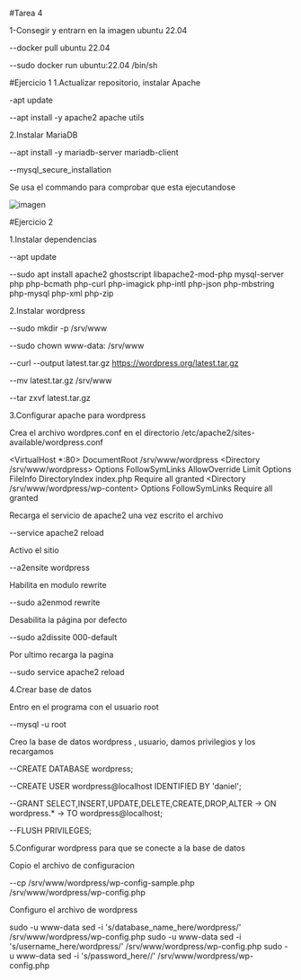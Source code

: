 #Tarea 4

1-Consegir y entrarn en la imagen ubuntu 22.04 

--docker pull ubuntu 22.04

--sudo docker run ubuntu:22.04 /bin/sh

 #Ejercicio 1 
 1.Actualizar repositorio, instalar Apache 
 
 -apt update  
 
 --apt install -y apache2 apache utils  

 2.Instalar MariaDB  
 
 --apt install -y mariadb-server mariadb-client  
 
 --mysql_secure_installation

Se usa el commando para comprobar que esta ejecutandose

![imagen](https://github.com/user-attachments/assets/98c0713d-360e-4484-834e-8670a4a0b9ce)


 #Ejercicio 2

 1.Instalar dependencias

 --apt update

 --sudo apt install apache2 ghostscript libapache2-mod-php mysql-server php php-bcmath php-curl php-imagick php-intl      php-json php-mbstring php-mysql php-xml php-zip

2.Instalar wordpress

 --sudo mkdir -p /srv/www
 
 --sudo chown www-data: /srv/www

 --curl --output latest.tar.gz https://wordpress.org/latest.tar.gz

 --mv latest.tar.gz /srv/www

 --tar zxvf latest.tar.gz

3.Configurar apache para wordpress

 Crea el archivo wordpres.conf en el directorio /etc/apache2/sites-available/wordpress.conf

<VirtualHost *:80>
    DocumentRoot /srv/www/wordpress
    <Directory /srv/www/wordpress>
        Options FollowSymLinks
        AllowOverride Limit Options FileInfo
        DirectoryIndex index.php
        Require all granted
    </Directory>
    <Directory /srv/www/wordpress/wp-content>
        Options FollowSymLinks
        Require all granted
    </Directory>
</VirtualHost>

Recarga el servicio de apache2 una vez escrito el archivo

 --service apache2 reload

Activo el sitio

 --a2ensite wordpress

Habilita en modulo rewrite

 --sudo a2enmod rewrite

Desabilita la página por defecto

 --sudo a2dissite 000-default

 Por ultimo recarga la pagina

 --sudo service apache2 reload

 4.Crear base de datos

 Entro en el programa con el usuario root

  --mysql -u root

 Creo la base de datos wordpress , usuario, damos privilegios y los recargamos

  --CREATE DATABASE wordpress;

  --CREATE USER wordpress@localhost IDENTIFIED BY 'daniel';

  --GRANT SELECT,INSERT,UPDATE,DELETE,CREATE,DROP,ALTER
    -> ON wordpress.*
    -> TO wordpress@localhost;
 
 --FLUSH PRIVILEGES;

5.Configurar wordpress para que se conecte a la base de datos

Copio el archivo de configuracion

  --cp /srv/www/wordpress/wp-config-sample.php /srv/www/wordpress/wp-config.php

Configuro el archivo de wordpress

sudo -u www-data sed -i 's/database_name_here/wordpress/' /srv/www/wordpress/wp-config.php
sudo -u www-data sed -i 's/username_here/wordpress/' /srv/www/wordpress/wp-config.php
sudo -u www-data sed -i 's/password_here/<daniel>/' /srv/www/wordpress/wp-config.php
  
